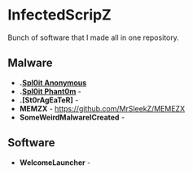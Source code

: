 # InfectedScripZ
Bunch of software that I made all in one repository.

## Malware
* **.[Spl0it Anonymous](https://github.com/MrSleekZ/Spl0it-Anonymous)**
* **.[Spl0it Phant0m](https://github.com/MrSleekZ/Spl0it-Phant0m)** -
* **.[St0rAgEaTeR]** - 
* **MEMZX** - https://github.com/MrSleekZ/MEMEZX
* **SomeWeirdMalwareICreated** - 

## Software
* **WelcomeLauncher** - 

